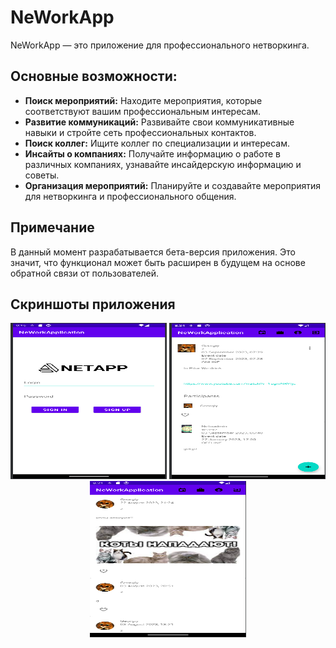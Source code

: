 # NeWorkApp

NeWorkApp — это приложение для профессионального нетворкинга. 

## Основные возможности:

- **Поиск мероприятий:** Находите мероприятия, которые соответствуют вашим профессиональным интересам.
- **Развитие коммуникаций:** Развивайте свои коммуникативные навыки и стройте сеть профессиональных контактов.
- **Поиск коллег:** Ищите коллег по специализации и интересам.
- **Инсайты о компаниях:** Получайте информацию о работе в различных компаниях, узнавайте инсайдерскую информацию и советы.
- **Организация мероприятий:** Планируйте и создавайте мероприятия для нетворкинга и профессионального общения.

## Примечание

В данный момент разрабатывается бета-версия приложения. Это значит, что функционал может быть расширен в будущем на основе обратной связи от пользователей.

## Скриншоты приложения
<p align="center">
  <img src="https://github.com/Georgiy93/NeWorkApplication/blob/master/screenshot/LogIn.png" alt="Скриншот аутентификации в приложении" style="width: 250px; height: 250px;"/>
  <img src="https://github.com/Georgiy93/NeWorkApplication/blob/master/screenshot/Event.png" alt="Скриншот мероприятий" style="width: 250px; height: 250px;"/>
  
  <img src="https://github.com/Georgiy93/NeWorkApplication/blob/master/screenshot/UserPost.png" alt="Скриншот постов пользователя" style="width: 250px; height: 250px;"/>
</p>

